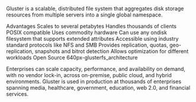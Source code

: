 Gluster is a scalable, distributed file system that aggregates disk storage resources from multiple servers into a single global namespace.

Advantages
Scales to several petabytes
Handles thousands of clients
POSIX compatible
Uses commodity hardware
Can use any ondisk filesystem that supports extended attributes
Accessible using industry standard protocols like NFS and SMB
Provides replication, quotas, geo-replication, snapshots and bitrot detection
Allows optimization for different workloads
Open Source
640px-glusterfs_architecture

Enterprises can scale capacity, performance, and availability on demand, with no vendor lock-in, across on-premise, public cloud, and hybrid environments. Gluster is used in production at thousands of enterprises spanning media, healthcare, government, education, web 2.0, and financial services.
